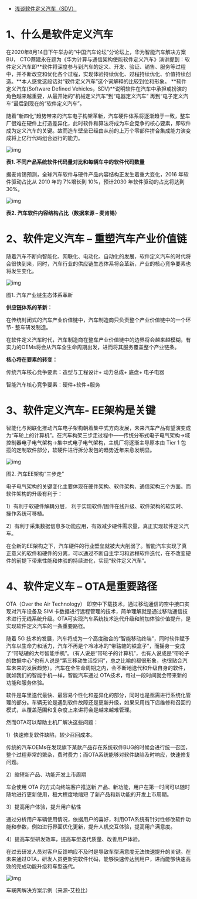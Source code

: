 - [浅谈软件定义汽车（SDV）](https://blog.csdn.net/ckc108727ckc/article/details/108129370)

# 1、什么是软件定义汽车

在2020年8月14日下午举办的“中国汽车论坛”分论坛上，华为智能汽车解决方案BU， CTO蔡建永在题为《华为计算与通信架构使能软件定义汽车》演讲提到：软件定义汽车即**软件将深度参与到汽车的定义、开发、验证、销售、服务等过程中，并不断改变和优化各个过程，实现体验持续优化、过程持续优化、价值持续创造。**本人感觉这段话对“软件定义汽车”这个词解释的比较到位和形象。
**软件定义汽车(Software Defined Vehicles，SDV)**说明软件在汽车中承担或扮演的角色越来越重要，从最开始的“机械定义汽车”到“电器定义汽车” 再到“电子定义汽车”最后到现在的“软件定义汽车”。

随着“新四化”趋势带来的汽车电子构架革新，汽车硬件体系将逐渐趋于一致，整车厂很难在硬件上打造差异化，此时软件和算法将成为车企竞争的核心要素，即软件成为定义汽车的关键。故而造车壁垒已经由从前的上万个零部件拼合集成能力演变成将上亿行代码组合运行的能力。

![img](https://img-blog.csdnimg.cn/20200820180200244.png?x-oss-process=image/watermark,type_ZmFuZ3poZW5naGVpdGk,shadow_10,text_aHR0cHM6Ly9ibG9nLmNzZG4ubmV0L2NrYzEwODcyN2NrYw==,size_16,color_FFFFFF,t_70)

**表1. 不同产品系统软件代码量对比和每辆车中的软件代码数量**

据麦肯锡预测，全球汽车软件与硬件产品内容结构正发生着重大变化，2016 年软件驱动占比从 2010 年的 7%增长到 10%，预计2030 年软件驱动的占比将达到 30%。

![img](https://img-blog.csdnimg.cn/20200820180200109.png?x-oss-process=image/watermark,type_ZmFuZ3poZW5naGVpdGk,shadow_10,text_aHR0cHM6Ly9ibG9nLmNzZG4ubmV0L2NrYzEwODcyN2NrYw==,size_16,color_FFFFFF,t_70)

**表2. 汽车软件内容结构占比（数据来源 – 麦肯锡）**

# 2、软件定义汽车 – 重塑汽车产业价值链

随着汽车不断向智能化、网联化、电动化、自动化的发展，软件定义汽车的时代将会很快到来，同时，汽车行业的供应链生态体系将会革新，产业的核心竞争要素也将发生变化。

![img](https://img-blog.csdnimg.cn/20200820180200173.png?x-oss-process=image/watermark,type_ZmFuZ3poZW5naGVpdGk,shadow_10,text_aHR0cHM6Ly9ibG9nLmNzZG4ubmV0L2NrYzEwODcyN2NrYw==,size_16,color_FFFFFF,t_70)

图1. 汽车产业链生态体系革新

**供应链体系的革新：**

在传统封闭式的汽车产业价值链中，汽车制造商只负责整个产业价值链中的一个环节- 整车研发制造。

在软件定义汽车时代，汽车制造商在整车产业价值链中的边界将会越来越模糊，有实力的OEMs将会从汽车全生命周期出发，进而将其服务覆盖整个产业链条。

**核心将在要素的转变：**

传统汽车核心竞争要素：造型与工程设计+ 动力总成+ 底盘+ 电子电器

智能汽车核心竞争要素：硬件+软件+服务

# 3、软件定义汽车- EE架构是关键

智能化与网联化推动汽车电子架构朝着集中式方向发展，未来汽车产品有望演变成为“车轮上的计算机”。在汽车构架三步走过程中——传统分布式电子电气架构→域控制器电子电气架构→集中式电子电气架构，主机厂将逐渐主导原本由 Tier 1 包揽的定制软件部分，软硬件进行拆分发包的趋势近年来愈发明显。

 

![img](https://img-blog.csdnimg.cn/20200820180200130.png?x-oss-process=image/watermark,type_ZmFuZ3poZW5naGVpdGk,shadow_10,text_aHR0cHM6Ly9ibG9nLmNzZG4ubmV0L2NrYzEwODcyN2NrYw==,size_16,color_FFFFFF,t_70)

图2. 汽车EE架构“三步走”

电子电气架构的关键变化主要体现在硬件架构、软件架构、通信架构三个方面。而软件架构的升级有利于：

1）有利于软硬件解耦分层， 利于实现软件/固件在线升级、软件架构的软实时、操作系统可移植。

2）有利于采集数据信息多功能应用，有效减少硬件需求量，真正实现软件定义汽车。

在全新的EE架构之下，汽车硬件的行业壁垒就被大大削弱了。智能汽车实现了真正意义的软件和硬件的分离，可以通过不断自主学习和远程软件迭代，在不改变硬件的前提下带来性能和体验的持续进化，实现“软件定义汽车”。

# 4、软件定义车 – OTA是重要路径

OTA（Over the Air Technology）  即空中下载技术，通过移动通信的空中接口实现对汽车设备及 SIM  卡数据进行远程管理的技术，简单理解就是通过移动通信技术进行无线系统升级。OTA可实现汽车系统技术迭代升级和附加体验价值提升，是实现软件定义汽车的一条重要路径。

随着 5G  技术的发展，汽车将成为一个高度融合的“智能移动终端”，同时软件赋予汽车以生命力和活力，汽车不再是个冷冰冰的“带轱辘的铁盒子”，而摇身一变成了“带轱辘的大号智能手机”。（有人说是“带轮子的计算机”，也有人说成是“带轮子的数据中心”也有人说是“第三移动生活空间”，总之比喻的都很形象，也很贴合汽车未来的发展趋势）。汽车在全生命周期之内，会不断地迭代和升级自身的软件，就如我们的智能手机一样，智能汽车通过 OTA技术，每过一段时间就会带来新的功能和服务体验。

软件是车里迭代最快、最容易个性化和差异化的部分，同时也是亟需进行系统化管理的部分。车辆无论是遇到软件故障还是更新升级，如果采用线下店维修和召回的模式，从覆盖范围和复杂度上来讲将会是越来越难管理。

然而OTA可以帮助主机厂解决这些问题：

1）快速修复软件缺陷，较少召回成本。

传统的汽车OEMs在发现旗下某款产品存在系统软件BUG的时候会进行统一召回，整个过程非常的繁杂，费时费力；而OTA系统能够对软件缺陷及时响应，快速修复问题。

2）缩短新产品、功能开发上市周期

车企使用 OTA 的方式向终端客户推送新 产品、新功能，用户在第一时间可以随时随地进行更新使用，极大程度地缩短 了新产品和新功能的开发上市周期。

3）提高用户体验，提升用户粘性

通过分析用户车辆使用情况，依据用户的喜好，利用OTA系统有针对性修改软件功能和参数，例如进行界面优化更新，提升人机交互体验，提高用户满意度。

4）提高车型研发效率，提高车型迭代质量、改善用户体验。

在过去研发人员对客户反馈响应不及时是导致车型满意度无法快速提升的关键。在未来通过OTA，研发人员更新完软件代码，能够快速传达到用户，进而能够快速高效的完成功能升级和车型迭代。

![img](https://img-blog.csdnimg.cn/20200820180200113.png?x-oss-process=image/watermark,type_ZmFuZ3poZW5naGVpdGk,shadow_10,text_aHR0cHM6Ly9ibG9nLmNzZG4ubmV0L2NrYzEwODcyN2NrYw==,size_16,color_FFFFFF,t_70)

车联网解决方案示例（来源-艾拉比）
